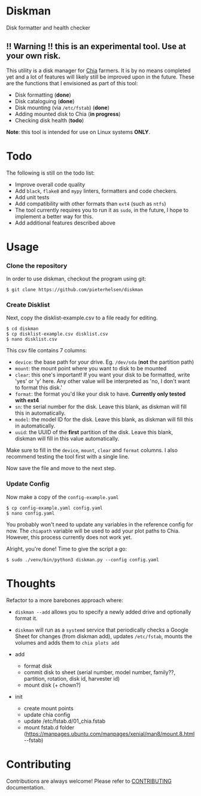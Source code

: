 # Diskman
Disk formatter and health checker

## !! Warning !! this is an experimental tool. Use at your own risk.

This utility is a disk manager for [Chia](https://www.chia.net/) farmers. It is by no means completed yet and a lot of 
features will likely still be improved upon in the future. These are the
functions that I envisioned as part of this tool:

- Disk formatting (**done**)
- Disk cataloguing (**done**)  
- Disk mounting (via `/etc/fstab`) (**done**)
- Adding mounted disk to Chia (**in progress**)
- Checking disk health (**todo**)

**Note**: this tool is intended for use on Linux systems **ONLY**.

# Todo

The following is still on the todo list:

- Improve overall code quality
- Add `black`, `flake8` and `mypy` linters, formatters and code checkers.
- Add unit tests
- Add compatibility with other formats than `ext4` (such as `ntfs`)  
- The tool currently requires you to run it as `sudo`, in the future, I hope to implement a better way for this.
- Add additional features described above


# Usage

### Clone the repository

In order to use diskman, checkout the program using git:

```
$ git clone https://github.com/pieterhelsen/diskman 
```

### Create Disklist

Next, copy the disklist-example.csv to a file ready for editing.

```
$ cd diskman
$ cp disklist-example.csv disklist.csv
$ nano disklist.csv
```

This csv file contains 7 columns:

- `device`: the base path for your drive. Eg. `/dev/sda` (**not** the partition path)
- `mount`: the mount point where you want to disk to be mounted
- `clear`: this one's important! If you want your disk to be formatted, write 'yes' or 'y' here. Any other value will
be interpreted as 'no, I don't want to format this disk.'
- `format`: the format you'd like your disk to have. **Currently only tested with ext4**
- `sn`: the serial number for the disk. Leave this blank, as diskman will fill this in automatically.
- `model`: the model ID for the disk. Leave this blank, as diskman will fill this in automatically.
- `uuid`: the UUID of the **first** partition of the disk. Leave this blank, diskman will fill in this value
  automatically. 
  
Make sure to fill in the `device`, `mount`, `clear` and `format` columns.
I also recommend testing the tool first with a single line. 

Now save the file and move to the next step. 

### Update Config

Now make a copy of the `config-example.yaml`

```
$ cp config-example.yaml config.yaml
$ nano config.yaml
```

You probably won't need to update any variables in the reference config for now. 
The `chiapath` variable will be used to add your plot paths to Chia. However, this process currently does not work yet. 

Alright, you're done! Time to give the script a go:

```
$ sudo ./venv/bin/python3 diskman.py --config config.yaml
```

# Thoughts

Refactor to a more barebones approach where:

- `diskman --add` allows you to specify a newly added drive and optionally format it.
- `diskman` will run as a `systemd` service that periodically checks a Google Sheet for changes (from diskman add), updates `/etc/fstab`, mounts the volumes and adds them to `chia plots add`

- add
  - format disk
  - commit disk to sheet (serial number, model number, family??, partition, rotation, disk id, harvester id)
  - mount disk (+ chown?)
- init
  - create mount points
  - update chia config
  - update /etc/fstab.d/01_chia.fstab
  - mount fstab.d folder (https://manpages.ubuntu.com/manpages/xenial/man8/mount.8.html --fstab)

# Contributing

Contributions are always welcome! Please refer to [CONTRIBUTING](CONTRIBUTING.md) documentation.